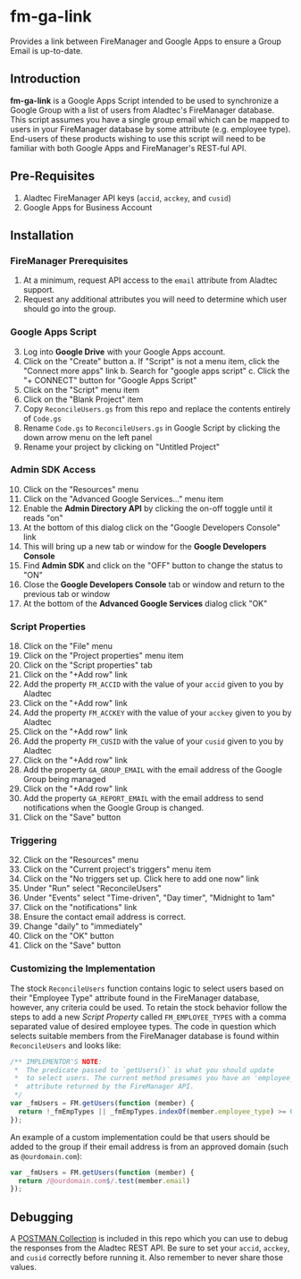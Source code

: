 # fm-ga-link
Provides a link between FireManager and Google Apps to ensure a Group Email is up-to-date.

## Introduction
**fm-ga-link** is a Google Apps Script intended to be used to synchronize a Google Group
with a list of users from Aladtec's FireManager database. This script assumes you have
a single group email which can be mapped to users in your FireManager database by some
attribute (e.g. employee type). End-users of these products wishing to use this script
will need to be familiar with both Google Apps and FireManager's REST-ful API.

## Pre-Requisites
1. Aladtec FireManager API keys (`accid`, `acckey`, and `cusid`)
2. Google Apps for Business Account

## Installation

### FireManager Prerequisites
1. At a minimum, request API access to the `email` attribute from Aladtec support.
2. Request any additional attributes you will need to determine which user should go into the group.
 
### Google Apps Script
3. Log into **Google Drive** with your Google Apps account.
4. Click on the "Create" button
  a. If "Script" is not a menu item, click the "Connect more apps" link
  b. Search for "google apps script"
  c. Click the "+ CONNECT" button for "Google Apps Script"
5. Click on the "Script" menu item
6. Click on the "Blank Project" item
7. Copy `ReconcileUsers.gs` from this repo and replace the contents entirely of `Code.gs`
8. Rename `Code.gs` to `ReconcileUsers.gs` in Google Script by clicking the down arrow menu on the left panel
9. Rename your project by clicking on "Untitled Project"

### Admin SDK Access
10. Click on the "Resources" menu
11. Click on the "Advanced Google Services..." menu item
12. Enable the **Admin Directory API** by clicking the on-off toggle until it reads "on"
13. At the bottom of this dialog click on the "Google Developers Console" link
14. This will bring up a new tab or window for the **Google Developers Console**
15. Find **Admin SDK** and click on the "OFF" button to change the status to "ON"
16. Close the **Google Developers Console** tab or window and return to the previous tab or window
17. At the bottom of the **Advanced Google Services** dialog click "OK"

### Script Properties
18. Click on the "File" menu
19. Click on the "Project properties" menu item
20. Click on the "Script properties" tab
21. Click on the "+Add row" link
22. Add the property `FM_ACCID` with the value of your `accid` given to you by Aladtec
23. Click on the "+Add row" link
24. Add the property `FM_ACCKEY` with the value of your `acckey` given to you by Aladtec
25. Click on the "+Add row" link
26. Add the property `FM_CUSID` with the value of your `cusid` given to you by Aladtec
27. Click on the "+Add row" link
28. Add the property `GA_GROUP_EMAIL` with the email address of the Google Group being managed
29. Click on the "+Add row" link
30. Add the property `GA_REPORT_EMAIL` with the email address to send notifications when the Google Group is changed.
31. Click on the "Save" button

### Triggering
32. Click on the "Resources" menu
33. Click on the "Current project's triggers" menu item
34. Click on the "No triggers set up. Click here to add one now" link
35. Under "Run" select "ReconcileUsers"
36. Under "Events" select "Time-driven", "Day timer", "Midnight to 1am"
37. Click on the "notifications" link
38. Ensure the contact email address is correct.
39. Change "daily" to "immediately"
40. Click on the "OK" button
41. Click on the "Save" button

### Customizing the Implementation
The stock `ReconcileUsers` function contains logic to select users based on their "Employee Type"
attribute found in the FireManager database, however, any criteria could be used. To retain the
stock behavior follow the steps to add a new *Script Property* called `FM_EMPLOYEE_TYPES` with
a comma separated value of desired employee types. The code in question which selects suitable
members from the FireManager database is found within `ReconcileUsers` and looks like:

```js
/** IMPLEMENTOR'S NOTE:
 *  The predicate passed to `getUsers()` is what you should update
 *  to select users. The current method presumes you have an 'employee_type'
 *  attribute returned by the FireManager API.
 */
var _fmUsers = FM.getUsers(function (member) {
  return !_fmEmpTypes || _fmEmpTypes.indexOf(member.employee_type) >= 0;
});
```
An example of a custom implementation could be that users should be added to the group if
their email address is from an approved domain (such as `@ourdomain.com`):

```js
var _fmUsers = FM.getUsers(function (member) {
  return /@ourdomain.com$/.test(member.email)
});
```

## Debugging
A [POSTMAN Collection](http://www.getpostman.com/) is included in this repo which you can use to debug the
responses from the Aladtec REST API. Be sure to set your `accid`, `acckey`, and `cusid` correctly
before running it. Also remember to never share those values.
